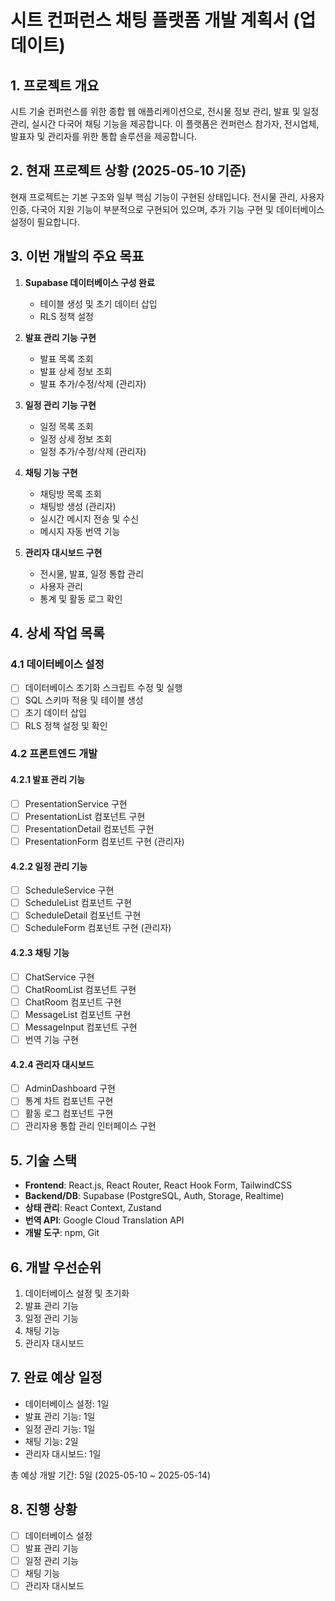 # 시트 컨퍼런스 채팅 플랫폼 개발 계획서 (업데이트)

## 1. 프로젝트 개요

시트 기술 컨퍼런스를 위한 종합 웹 애플리케이션으로, 전시물 정보 관리, 발표 및 일정 관리, 실시간 다국어 채팅 기능을 제공합니다. 이 플랫폼은 컨퍼런스 참가자, 전시업체, 발표자 및 관리자를 위한 통합 솔루션을 제공합니다.

## 2. 현재 프로젝트 상황 (2025-05-10 기준)

현재 프로젝트는 기본 구조와 일부 핵심 기능이 구현된 상태입니다. 전시물 관리, 사용자 인증, 다국어 지원 기능이 부분적으로 구현되어 있으며, 추가 기능 구현 및 데이터베이스 설정이 필요합니다.

## 3. 이번 개발의 주요 목표

1. **Supabase 데이터베이스 구성 완료**
   - 테이블 생성 및 초기 데이터 삽입
   - RLS 정책 설정

2. **발표 관리 기능 구현**
   - 발표 목록 조회
   - 발표 상세 정보 조회
   - 발표 추가/수정/삭제 (관리자)

3. **일정 관리 기능 구현**
   - 일정 목록 조회
   - 일정 상세 정보 조회
   - 일정 추가/수정/삭제 (관리자)

4. **채팅 기능 구현**
   - 채팅방 목록 조회
   - 채팅방 생성 (관리자)
   - 실시간 메시지 전송 및 수신
   - 메시지 자동 번역 기능

5. **관리자 대시보드 구현**
   - 전시물, 발표, 일정 통합 관리
   - 사용자 관리
   - 통계 및 활동 로그 확인

## 4. 상세 작업 목록

### 4.1 데이터베이스 설정

- [ ] 데이터베이스 초기화 스크립트 수정 및 실행
- [ ] SQL 스키마 적용 및 테이블 생성
- [ ] 초기 데이터 삽입
- [ ] RLS 정책 설정 및 확인

### 4.2 프론트엔드 개발

#### 4.2.1 발표 관리 기능

- [ ] PresentationService 구현
- [ ] PresentationList 컴포넌트 구현
- [ ] PresentationDetail 컴포넌트 구현
- [ ] PresentationForm 컴포넌트 구현 (관리자)

#### 4.2.2 일정 관리 기능

- [ ] ScheduleService 구현
- [ ] ScheduleList 컴포넌트 구현
- [ ] ScheduleDetail 컴포넌트 구현
- [ ] ScheduleForm 컴포넌트 구현 (관리자)

#### 4.2.3 채팅 기능

- [ ] ChatService 구현
- [ ] ChatRoomList 컴포넌트 구현
- [ ] ChatRoom 컴포넌트 구현
- [ ] MessageList 컴포넌트 구현
- [ ] MessageInput 컴포넌트 구현
- [ ] 번역 기능 구현

#### 4.2.4 관리자 대시보드

- [ ] AdminDashboard 구현
- [ ] 통계 차트 컴포넌트 구현
- [ ] 활동 로그 컴포넌트 구현
- [ ] 관리자용 통합 관리 인터페이스 구현

## 5. 기술 스택

- **Frontend**: React.js, React Router, React Hook Form, TailwindCSS
- **Backend/DB**: Supabase (PostgreSQL, Auth, Storage, Realtime)
- **상태 관리**: React Context, Zustand
- **번역 API**: Google Cloud Translation API
- **개발 도구**: npm, Git

## 6. 개발 우선순위

1. 데이터베이스 설정 및 초기화
2. 발표 관리 기능
3. 일정 관리 기능
4. 채팅 기능 
5. 관리자 대시보드

## 7. 완료 예상 일정

- 데이터베이스 설정: 1일
- 발표 관리 기능: 1일
- 일정 관리 기능: 1일
- 채팅 기능: 2일
- 관리자 대시보드: 1일

총 예상 개발 기간: 5일 (2025-05-10 ~ 2025-05-14)

## 8. 진행 상황

- [ ] 데이터베이스 설정
- [ ] 발표 관리 기능
- [ ] 일정 관리 기능
- [ ] 채팅 기능
- [ ] 관리자 대시보드
